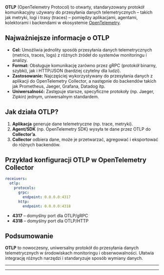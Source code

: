 **OTLP** (OpenTelemetry Protocol) to otwarty, standaryzowany protokół komunikacyjny używany do przesyłania danych telemetrycznych – takich jak metryki, logi i trasy (traces) – pomiędzy aplikacjami, agentami, kolektorami i backendami w ekosystemie [OpenTelemetry](https://opentelemetry.io/).

## Najważniejsze informacje o OTLP

- **Cel:** Umożliwia jednolity sposób przesyłania danych telemetrycznych (metrics, traces, logs) z różnych źródeł do systemów monitoringu i analizy.
- **Format:** Obsługuje komunikację zarówno przez gRPC (protokół binarny, szybki), jak i HTTP/JSON (bardziej czytelny dla ludzi).
- **Zastosowanie:** Najczęściej wykorzystywany do przesyłania danych z aplikacji do OpenTelemetry Collector, a następnie do backendów takich jak Prometheus, Jaeger, Grafana, Datadog itp.
- **Uniwersalność:** Zastępuje starsze, specyficzne protokoły (np. Jaeger, Zipkin) jednym, uniwersalnym standardem.

## Jak działa OTLP?

1. **Aplikacja** generuje dane telemetryczne (np. trace, metryki).
2. **Agent/SDK** (np. OpenTelemetry SDK) wysyła te dane przez OTLP do **Collector’a**.
3. **Collector** odbiera dane, może je przetwarzać, agregować i eksportować do różnych backendów.

## Przykład konfiguracji OTLP w OpenTelemetry Collector

```yaml
receivers:
  otlp:
    protocols:
      grpc:
        endpoint: 0.0.0.0:4317
      http:
        endpoint: 0.0.0.0:4318
```

- **4317** – domyślny port dla OTLP/gRPC
- **4318** – domyślny port dla OTLP/HTTP

## Podsumowanie

**OTLP** to nowoczesny, uniwersalny protokół do przesyłania danych telemetrycznych w środowiskach monitoringu i obserwowalności. Ułatwia integrację różnych narzędzi i standaryzuje sposób wymiany danych.

***
***

